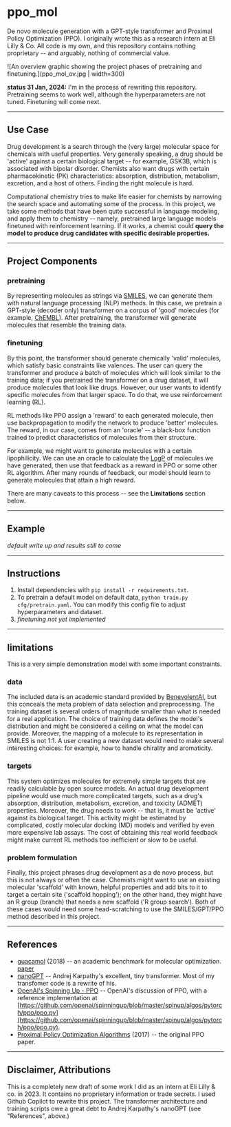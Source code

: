 # ppo_mol

De novo molecule generation with a GPT-style transformer and Proximal Policy Optimization (PPO). I originally wrote this as a research intern at Eli Lilly & Co. All code is my own, and this repository contains nothing proprietary -- and arguably, nothing of commercial value.

![An overview graphic showing the project phases of pretraining and finetuning.](ppo_mol_ov.jpg | width=300)

**status 31 Jan, 2024:** I'm in the process of rewriting this repository. Pretraining seems to work well, although the hyperparameters are not tuned. Finetuning will come next.

---
## Use Case
Drug development is a search through the (very large) molecular space for chemicals with useful properties. Very generally speaking, a drug should be 'active' against a certain biological target -- for example, GSK3B, which is associated with bipolar disorder. Chemists also want drugs with certain pharmacokinetic (PK) characteristics: absorption, distribution, metabolism, excretion, and a host of others. Finding the right molecule is hard.

Computational chemistry tries to make life easier for chemists by narrowing the search space and automating some of the process. In this project, we take some methods that have been quite successful in language modeling, and apply them to chemistry -- namely, pretrained large language models finetuned with reinforcement learning. If it works, a chemist could **query the model to produce drug candidates with specific desirable properties.**

---
## Project Components
### pretraining
By representing molecules as strings via [SMILES](https://en.wikipedia.org/wiki/Simplified_molecular-input_line-entry_system), we can generate them with natural language processing (NLP) methods. In this case, we pretrain a GPT-style (decoder only) transformer on a corpus of 'good' molecules (for example, [ChEMBL](https://en.wikipedia.org/wiki/ChEMBL)). After pretraining, the transformer will generate molecules that resemble the training data.

### finetuning
By this point, the transformer should generate chemically 'valid' molecules, which satisfy basic constraints like valences. The user can query the transformer and produce a batch of molecules which will look similar to the training data; if you pretrained the transformer on a drug dataset, it will produce molecules that look like drugs.  However, our user wants to identify specific molecules from that larger space. To do that, we use reinforcement learning (RL).

RL methods like PPO assign a 'reward' to each generated molecule, then use backpropagation to modify the network to produce 'better' molecules. The reward, in our case, comes from an 'oracle' -- a black-box function trained to predict characteristics of molecules from their structure.

For example, we might want to generate molecules with a certain lipophilicity. We can use an oracle to calculate the [LogP](https://en.wikipedia.org/wiki/Partition_coefficient) of molecules we have generated, then use that feedback as a reward in PPO or some other RL algorithm. After many rounds of feedback, our model should learn to generate molecules that attain a high reward.

There are many caveats to this process -- see the **Limitations** section below.

---
## Example

*default write up and results still to come*

---
## Instructions
1. Install dependencies with `pip install -r requirements.txt`.
2. To pretrain a default model on default data, `python train.py cfg/pretrain.yaml`. You can modify this config file to adjust hyperparameters and dataset.
3. *finetuning not yet implemented*

---
## limitations
This is a very simple demonstration model with some important constraints.
### data
The included data is an academic standard provided by [BenevolentAI](https://github.com/BenevolentAI/guacamol), but this conceals the meta problem of data selection and preprocessing. The training dataset is several orders of magnitude smaller than what is needed for a real application. The choice of training data defines the model's distribution and might be considered a ceiling on what the model can provide. Moreover, the mapping of a molecule to its representation in SMILES is not 1:1. A user creating a new dataset would need to make several interesting choices: for example, how to handle chirality and aromaticity.

### targets
This system optimizes molecules for extremely simple targets that are readily calculable by open source models. An actual drug development pipeline would use much more complicated targets, such as a drug's absorption, distribution, metabolism, excretion, and toxicity (ADMET) properties. Moreover, the drug needs to *work* -- that is, it must be 'active' against its biological target. This activity might be estimated by complicated, costly molecular docking (MD) models and verified by even more expensive lab assays. The cost of obtaining this real world feedback might make current RL methods too inefficient or slow to be useful.

### problem formulation
Finally, this project phrases drug development as a de novo process, but this is not always or often the case. Chemists might want to use an existing molecular 'scaffold' with known, helpful properties and add bits to it to target a certain site ('scaffold hopping'); on the other hand, they might have an R group (branch) that needs a new scaffold ('R group search'). Both of these cases would need some head-scratching to use the SMILES/GPT/PPO method described in this project.

---
## References
* [guacamol](https://github.com/BenevolentAI/guacamol) (2018) -- an academic benchmark for molecular optimization. [paper](https://arxiv.org/abs/1811.09621)
* [nanoGPT](https://github.com/karpathy/nanoGPT) -- Andrej Karpathy's excellent, tiny transformer. Most of my transfomer code is a rewrite of his.
* [OpenAI's Spinning Up - PPO](https://spinningup.openai.com/en/latest/algorithms/ppo.html) -- OpenAI's discussion of PPO, with a reference implementation at [https://github.com/openai/spinningup/blob/master/spinup/algos/pytorch/ppo/ppo.py](https://github.com/openai/spinningup/blob/master/spinup/algos/pytorch/ppo/ppo.py).
* [Proximal Policy Optimization Algorithms](https://arxiv.org/abs/1707.06347) (2017) -- the original PPO paper.
---
## Disclaimer, Attributions
This is a completely new draft of some work I did as an intern at Eli Lilly & co. in 2023. It contains no proprietary information or trade secrets. I used Github Copilot to rewrite this project. The transformer architecture and training scripts owe a great debt to Andrej Karpathy's nanoGPT (see "References", above.)
